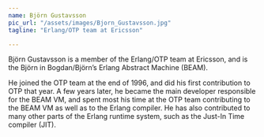 ```yaml
---
name: Björn Gustavsson
pic_url: "/assets/images/Bjorn_Gustavsson.jpg"
tagline: "Erlang/OTP team at Ericsson"

---
```

Björn Gustavsson is a member of the Erlang/OTP team at Ericsson, and is the Björn in Bogdan/Björn’s Erlang Abstract Machine (BEAM).

He joined the OTP team at the end of 1996, and did his first contribution to OTP that year. A few years later, he became the main developer responsible for the BEAM VM, and spent most his time at the OTP team contributing to the BEAM VM as well as to the Erlang compiler. He has also contributed to many other parts of the Erlang runtime system, such as the Just-In Time compiler (JIT).
